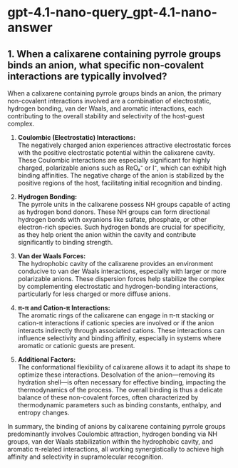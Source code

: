 # gpt-4.1-nano-query_gpt-4.1-nano-answer

## 1. When a calixarene containing pyrrole groups binds an anion, what specific non-covalent interactions are typically involved?

When a calixarene containing pyrrole groups binds an anion, the primary non-covalent interactions involved are a combination of electrostatic, hydrogen bonding, van der Waals, and aromatic interactions, each contributing to the overall stability and selectivity of the host-guest complex.

1. **Coulombic (Electrostatic) Interactions:**  
   The negatively charged anion experiences attractive electrostatic forces with the positive electrostatic potential within the calixarene cavity. These Coulombic interactions are especially significant for highly charged, polarizable anions such as ReO₄⁻ or I⁻, which can exhibit high binding affinities. The negative charge of the anion is stabilized by the positive regions of the host, facilitating initial recognition and binding.

2. **Hydrogen Bonding:**  
   The pyrrole units in the calixarene possess NH groups capable of acting as hydrogen bond donors. These NH groups can form directional hydrogen bonds with oxyanions like sulfate, phosphate, or other electron-rich species. Such hydrogen bonds are crucial for specificity, as they help orient the anion within the cavity and contribute significantly to binding strength.

3. **Van der Waals Forces:**  
   The hydrophobic cavity of the calixarene provides an environment conducive to van der Waals interactions, especially with larger or more polarizable anions. These dispersion forces help stabilize the complex by complementing electrostatic and hydrogen-bonding interactions, particularly for less charged or more diffuse anions.

4. **π-π and Cation-π Interactions:**  
   The aromatic rings of the calixarene can engage in π-π stacking or cation-π interactions if cationic species are involved or if the anion interacts indirectly through associated cations. These interactions can influence selectivity and binding affinity, especially in systems where aromatic or cationic guests are present.

5. **Additional Factors:**  
   The conformational flexibility of calixarene allows it to adapt its shape to optimize these interactions. Desolvation of the anion—removing its hydration shell—is often necessary for effective binding, impacting the thermodynamics of the process. The overall binding is thus a delicate balance of these non-covalent forces, often characterized by thermodynamic parameters such as binding constants, enthalpy, and entropy changes.

In summary, the binding of anions by calixarene containing pyrrole groups predominantly involves Coulombic attraction, hydrogen bonding via NH groups, van der Waals stabilization within the hydrophobic cavity, and aromatic π-related interactions, all working synergistically to achieve high affinity and selectivity in supramolecular recognition.

